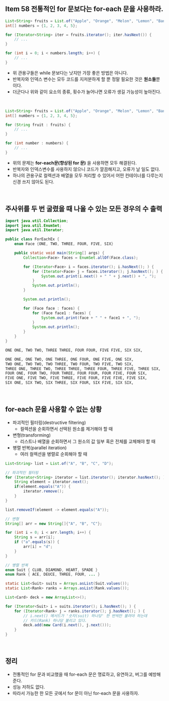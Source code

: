## Item 58 전통적인 for 문보다는 for-each 문을 사용하라.

```java
List<String> fruits = List.of("Apple", "Orange", "Melon", "Lemon", "Banana");
int[] numbers = {1, 2, 3, 4, 5};

for (Iterator<String> iter = fruits.iterator(); iter.hasNext()) {
    // ...
}

for (int i = 0; i < numbers.length; i++) {
    // ...
}

```

  - 위 관용구들은 while 문보다는 낫지만 가장 좋은 방법은 아니다.
  - 반복자와 인덱스 변수는 모두 코드를 지저분하게 할 뿐 정말 필요한 것은 **원소들**뿐이다.
  - 더군다나 위와 같이 요소의 종류, 횟수가 늘어나면 오류가 생길 가능성이 높아진다.


<br>

```java
List<String> fruits = List.of("Apple", "Orange", "Melon", "Lemon", "Banana");
int[] numbers = {1, 2, 3, 4, 5};

for (String fruit : fruits) {
    // ...
}

for (int number : numbers) {
    // ...
}
```

  - 위의 문제는 **for-each문(향상된 for 문)** 을 사용하면 모두 해결된다.
  - 반복자와 인덱스변수를 사용하지 않으니 코드가 깔끔해지고, 오류가 날 일도 없다.
  - 하나의 관용구로 컬렉션과 배열을 모두 처리할 수 있어서 어떤 컨테이너를 다루는지 신경 쓰지 않아도 된다.

<br>

## 주사위를 두 번 굴렸을 때 나올 수 있는 모든 경우의 수 출력
```java
import java.util.Collection;
import java.util.EnumSet;
import java.util.Iterator;

public class ForEachEx {
    enum Face {ONE, TWO, THREE, FOUR, FIVE, SIX}

    public static void main(String[] args) {
        Collection<Face> faces = EnumSet.allOf(Face.class);

        for (Iterator<Face> i = faces.iterator(); i.hasNext(); ) {
            for (Iterator<Face> j = faces.iterator(); j.hasNext(); ) {
                System.out.print(i.next() + " " + j.next() + ", ");
            }
            System.out.println();
        }

        System.out.println();

        for (Face face : faces) {
            for (Face face1 : faces) {
                System.out.print(face + " " + face1 + ", ");
            }
            System.out.println();
        }
    }
}
```

```html
ONE ONE, TWO TWO, THREE THREE, FOUR FOUR, FIVE FIVE, SIX SIX, 

ONE ONE, ONE TWO, ONE THREE, ONE FOUR, ONE FIVE, ONE SIX, 
TWO ONE, TWO TWO, TWO THREE, TWO FOUR, TWO FIVE, TWO SIX, 
THREE ONE, THREE TWO, THREE THREE, THREE FOUR, THREE FIVE, THREE SIX, 
FOUR ONE, FOUR TWO, FOUR THREE, FOUR FOUR, FOUR FIVE, FOUR SIX, 
FIVE ONE, FIVE TWO, FIVE THREE, FIVE FOUR, FIVE FIVE, FIVE SIX, 
SIX ONE, SIX TWO, SIX THREE, SIX FOUR, SIX FIVE, SIX SIX, 
```

<br>

## for-each 문을 사용할 수 없는 상황
  - 파괴적인 필터링(destructive filtering)
    - 컬렉션을 순회하면서 선택된 원소를 제거해야 할 때
  - 변형(transforming)
    - 리스트나 배열을 순회하면서 그 원소의 값 일부 혹은 전체를 교체해야 할 때
  - 병렬 반복(parallel iteration)
    - 여러 컬렉션을 병렬로 순회해야 할 때

```java
List<String> list = List.of("A", "B", "C", "D");

// 파괴적인 필터링
for (Iterator<String> iterator = list.iterator(); iterator.hasNext(); ) {
    String element = iterator.next();
    if(element.equals("A")) {
        iterator.remove();
    }
}

list.removeIf(element -> element.equals("A"));

// 변형
String[] arr = new String[]{"A", "B", "C"};

for (int i = 0; i < arr.length; i++) {
    String s = arr[i];
    if ("a".equals(s)) {
        arr[i] = "d";
    }
}

// 병렬 반복
enum Suit { CLUB, DIAMOND, HEART, SPADE }
enum Rank { ACE, DEUCE, THREE, FOUR, ... }

static List<Suit> suits = Arrays.asList(Suit.values());
static List<Rank> ranks = Arrays.asList(Rank.values());

List<Card> deck = new ArrayList<>();

for (Iterator<Suit> i = suits.iterator(); i.hasNext(); ) {
    for (Iterator<Rank> j = ranks.iterator(); j.hasNext(); ) {
        // i.next() 메서드가 '숫자(suit) 하나당' 한 번씩만 불려야 하는데
        // 카드(Rank) 하나당 불리고 있다.
        deck.add(new Card(i.next(), j.next()));
    }
}
```
  
<br>

## 정리
  - 전통적인 for 문과 비교했을 때 for-each 문은 명료하고, 유연하고, 버그를 예방해준다.
  - 성능 저하도 없다.
  - 따라서 가능한 한 모든 곳에서 for 문이 아닌 for-each 문을 사용하자.

